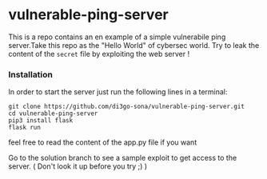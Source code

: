 # vulnerable-ping-server
This is a repo contains an en example of a simple vulnerabile ping server.Take this repo as the "Hello World" of cybersec world.
Try to leak the content of the `secret` file by exploiting the web server !

### Installation
In order to start the server just run the following lines in a terminal:
```
git clone https://github.com/di3go-sona/vulnerable-ping-server.git
cd vulnerable-ping-server
pip3 install flask 
flask run
```
feel free to read the content of the app.py file if you want

Go to the solution branch to see a sample exploit to get access to the server. ( Don't look it up before you try ;) )
